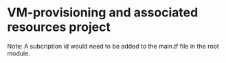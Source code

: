 # VM-provisioning and associated resources project
Note: A subcription id would need to be added to the main.tf file in the root module.
